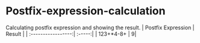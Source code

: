 # Postfix-expression-calculation
Calculating postfix expression and showing the result.
| Postfix Expression | Result |
| :-----------------:| :-----:|
|    123+*4-8+       |       9|   
